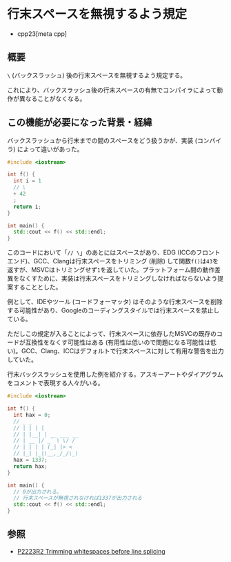 # 行末スペースを無視するよう規定
* cpp23[meta cpp]

## 概要
`\` (バックスラッシュ) 後の行末スペースを無視するよう規定する。

これにより、バックスラッシュ後の行末スペースの有無でコンパイラによって動作が異なることがなくなる。


## この機能が必要になった背景・経緯
バックスラッシュから行末までの間のスペースをどう扱うかが、実装 (コンパイラ) によって違いがあった。

```cpp example
#include <iostream>

int f() {
  int i = 1
  // \ 
  + 42
  ;
  return i;
}

int main() {
  std::cout << f() << std::endl;
}
```

このコードにおいて「`// \`」のあとにはスペースがあり、EDG (ICCのフロントエンド)、GCC、Clangは行末スペースをトリミング (削除) して関数`f()`は`43`を返すが、MSVCはトリミングせず`1`を返していた。プラットフォーム間の動作差異をなくすために、実装は行末スペースをトリミングしなければならないよう提案することとした。

例として、IDEやツール (コードフォーマッタ) はそのような行末スペースを削除する可能性があり、Googleのコーディングスタイルでは行末スペースを禁止している。

ただしこの規定が入ることによって、行末スペースに依存したMSVCの既存のコードが互換性をなくす可能性はある (有用性は低いので問題になる可能性は低い)。GCC、Clang、ICCはデフォルトで行末スペースに対して有用な警告を出力していた。

行末バックスラッシュを使用した例を紹介する。アスキーアートやダイアグラムをコメントで表現する人々がいる。

```cpp example
#include <iostream>

int f() {
  int hax = 0;
  // _ _
  // | | | |
  // | |__| | __ ___ __
  // | __ |/ _` \ \/ /
  // | | | | (_| |> <
  // |_| |_|\__,_/_/\_\ 
  hax = 1337;
  return hax;
}

int main() {
  // 0が出力される。
  // 行末スペースが無視されなければ1337が出力される
  std::cout << f() << std::endl;
}
```


## 参照
- [P2223R2 Trimming whitespaces before line splicing](https://www.open-std.org/jtc1/sc22/wg21/docs/papers/2021/p2223r2.pdf)
